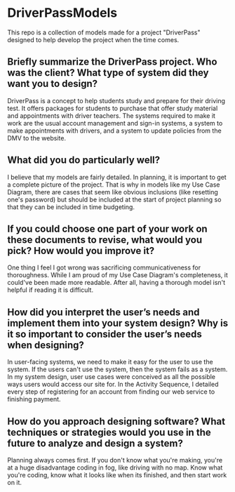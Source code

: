 # DriverPassModels
This repo is a collection of models made for a project "DriverPass" designed to help develop the project when the time comes.

## Briefly summarize the DriverPass project. Who was the client? What type of system did they want you to design?
DriverPass is a concept to help students study and prepare for their driving test. It offers packages for students to purchase that offer study material and appointments with driver teachers. The systems required to make it work are the usual account management and sign-in systems, a system to make appointments with drivers, and a system to update policies from the DMV to the website.

## What did you do particularly well?
I believe that my models are fairly detailed. In planning, it is important to get a complete picture of the project. That is why in models like my Use Case Diagram, there are cases that seem like obvious inclusions (like resetting one's password) but should be included at the start of project planning so that they can be included in time budgeting.

## If you could choose one part of your work on these documents to revise, what would you pick? How would you improve it?
One thing I feel I got wrong was sacrificing communicativeness for thoroughness. While I am proud of my Use Case Diagram's completeness, it could've been made more readable. After all, having a thorough model isn't helpful if reading it is difficult.

## How did you interpret the user’s needs and implement them into your system design? Why is it so important to consider the user’s needs when designing?
In user-facing systems, we need to make it easy for the user to use the system. If the users can't use the system, then the system fails as a system. In my system design, user use cases were conceived as all the possible ways users would access our site for. In the Activity Sequence, I detailed every step of registering for an account from finding our web service to finishing payment.

## How do you approach designing software? What techniques or strategies would you use in the future to analyze and design a system?
Planning always comes first. If you don't know what you're making, you're at a huge disadvantage coding in fog, like driving with no map. Know what you're coding, know what it looks like when its finished, and then start work on it.
